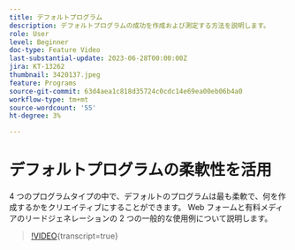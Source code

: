 ```yaml
---
title: デフォルトプログラム
description: デフォルトプログラムの成功を作成および測定する方法を説明します。
role: User
level: Beginner
doc-type: Feature Video
last-substantial-update: 2023-06-28T00:00:00Z
jira: KT-13262
thumbnail: 3420137.jpeg
feature: Programs
source-git-commit: 63d4aea1c818d35724c0cdc14e69ea00eb06b4a0
workflow-type: tm+mt
source-wordcount: '55'
ht-degree: 3%

---
```



# デフォルトプログラムの柔軟性を活用


4 つのプログラムタイプの中で、デフォルトのプログラムは最も柔軟で、何を作成するかをクリエイティブにすることができます。
Web フォームと有料メディアのリードジェネレーションの 2 つの一般的な使用例について説明します。

>[!VIDEO](https://video.tv.adobe.com/v/3420137?learn=on){transcript=true}
